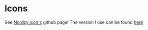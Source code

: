 # Icons
See [Nordzy icon's](https://github.com/YaLTeR/niri]https://github.com/MolassesLover/Nordzy-icon) github page!
The version I use can be found [here](https://github.com/MolassesLover/Nordzy-icon/releases/download/1.8.7/Nordzy-orange-dark.tar.gz)
